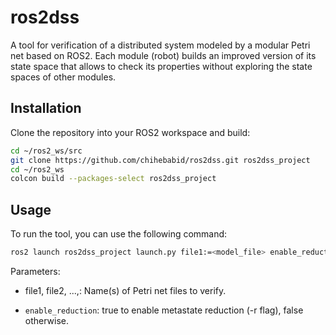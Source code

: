 # ros2dss
A tool for verification of a distributed system modeled by a modular Petri net based on ROS2. Each module (robot) builds an improved version of its state space that allows to check its properties without exploring the state spaces of other modules. 


## **Installation**

Clone the repository into your ROS2 workspace and build:

```bash
cd ~/ros2_ws/src
git clone https://github.com/chihebabid/ros2dss.git ros2dss_project
cd ~/ros2_ws
colcon build --packages-select ros2dss_project
```

## **Usage**
To run the tool, you can use the following command:

```bash
ros2 launch ros2dss_project launch.py file1:=<model_file> enable_reduction:=true
```

Parameters:

- file1, file2, ...,: Name(s) of Petri net files to verify.

- `enable_reduction`: true to enable metastate reduction (-r flag), false otherwise.
